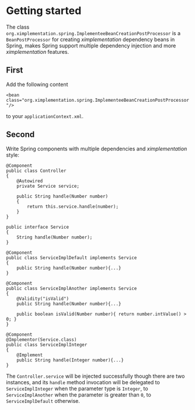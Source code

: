# Getting started
The class `org.ximplementation.spring.ImplementeeBeanCreationPostProcessor` is a `BeanPostProcessor` for creating <i>ximplementation</i> dependency beans in Spring, makes Spring support multiple dependency injection and more <i>ximplementation</i> features.

## First
Add the following content

`<bean class="org.ximplementation.spring.ImplementeeBeanCreationPostProcessor"/>`

to your `applicationContext.xml`.

## Second
Write Spring components with multiple dependencies and <i>ximplementation</i> style:

	@Component
	public class Controller
	{
		@Autowired
		private Service service;
		
		public String handle(Number number)
		{
			return this.service.handle(number);
		}
	}
	
	public interface Service
	{
		String handle(Number number);
	}
	
	@Component
	public class ServiceImplDefault implements Service
	{
		public String handle(Number number){...}
	}
	
	@Component
	public class ServiceImplAnother implements Service
	{
		@Validity("isValid")
		public String handle(Number number){...}
	
		public boolean isValid(Number number){ return number.intValue() > 0; }
	}
	
	@Component
	@Implementor(Service.class)
	public class ServiceImplInteger
	{
		@Implement
		public String handle(Integer number){...}
	}

The `Controller.service` will be injected successfully though there are two instances, and its `handle` method invocation will be delegated to `ServiceImplInteger` when the parameter type is `Integer`, to `ServiceImplAnother` when the parameter is greater than `0`, to `ServiceImplDefault` otherwise.
